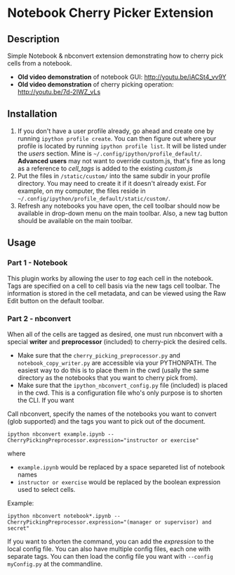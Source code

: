 # Notebook Cherry Picker Extension

## Description
Simple Notebook &amp; nbconvert extension demonstrating how to cherry pick cells from a notebook.  
- **Old video demonstration** of notebook GUI: http://youtu.be/iACSt4_vv9Y   
- **Old video demonstration** of cherry picking operation: http://youtu.be/7d-2IWZ_vLs

## Installation

1.  If you don't have a user profile already, go ahead and create one by running 
    `ipython profile create`.  You can then figure out where your profile is located by running
    `ipython profile list`.  It will be listed under the *users* section.  Mine is
    `~/.config/ipython/profile_default/`.  **Advanced users** may not want to override custom.js,
    that's fine as long as a reference to *cell_tags* is added to the existing *custom.js*
2.  Put the files in `/static/custom/` into the same subdir in your profile directory.  You may
    need to create it if it doesn't already exist.  For example, on my computer, the files
    reside in `~/.config/ipython/profile_default/static/custom/`.
3.  Refresh any notebooks you have open, the cell toolbar should now be available in drop-down
    menu on the main toolbar.  Also, a new tag button should be available on the main toolbar.
    
## Usage

### Part 1 - Notebook

This plugin works by allowing the user to *tag* each cell in the notebook.
Tags are specified on a cell to cell basis via the new tags cell toolbar.  The
information is stored in the cell metadata, and can be viewed using the Raw Edit
button on the default toolbar.

### Part 2 - nbconvert

When all of the cells are tagged as desired, one must run nbconvert with a special **writer** 
and **preprocessor** (included) to cherry-pick the desired cells.

- Make sure that the `cherry_picking_preprocessor.py` and `notebook_copy_writer.py` are accessible 
  via your PYTHONPATH.  The easiest way to do this is to place them in the cwd (usally the same 
  directory as the notebooks that you want to cherry pick from).
- Make sure that the `ipython_nbconvert_config.py` file (included) is placed in the cwd.  This
  is a configuration file who's only purpose is to shorten the CLI.  If you want 


Call nbconvert, specify the names of the notebooks you want to convert (glob supported) and the
tags you want to pick out of the document.

    ipython nbconvert example.ipynb --CherryPickingPreprocessor.expression="instructor or exercise"
  
where 
- `example.ipynb` would be replaced by a space separeted list of notebook names
- `instructor or exercise` would be replaced by the boolean expression used to
  select cells.

Example:

    ipython nbconvert notebook*.ipynb --CherryPickingPreprocessor.expression="(manager or supervisor) and secret"
    
If you want to shorten the command, you can add the *expression* to the local config file.
You can also have multiple config files, each one with separate tags.  You can then load the 
config file you want with `--config myConfig.py` at the commandline.

